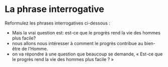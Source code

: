# La phrase interrogative

Reformulez les phrases interrogatives ci-dessous :

- Mais la vrai question est: est-ce que le progrès rend la vie des hommes plus facile? 
- nous allons nous intéresser à comment le progrès contribue au bien-être de l’Homme.
- on va répondre à une question que beaucoup se demande, « Est-ce que le progrès rend la vie des hommes plus facile ? »